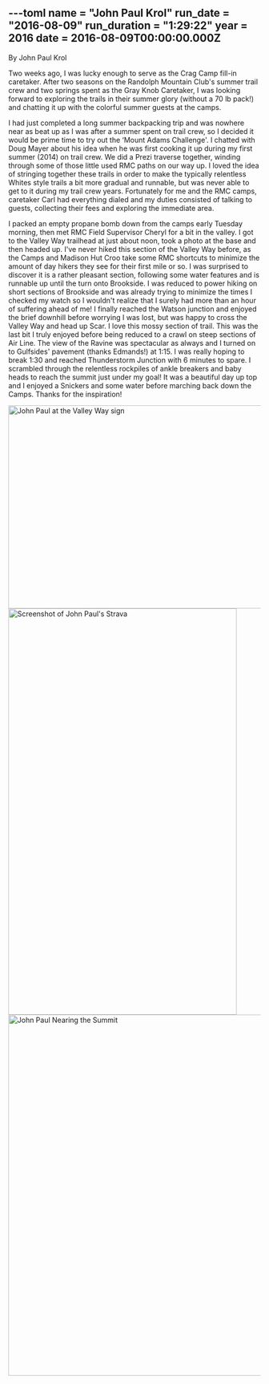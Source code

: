 ---toml
name = "John Paul Krol"
run_date = "2016-08-09"
run_duration = "1:29:22"
year = 2016
date = 2016-08-09T00:00:00.000Z
---

By John Paul Krol

Two weeks ago, I was lucky enough to serve as the Crag Camp fill-in caretaker. After two seasons on the Randolph Mountain Club's summer trail crew and two springs spent as the Gray Knob Caretaker, I was looking forward to exploring the trails in their summer glory (without a 70 lb pack!) and chatting it up with the colorful summer guests at the camps.

I had just completed a long summer backpacking trip and was nowhere near as beat up as I was after a summer spent on trail crew, so I decided it would be prime time to try out the ‘Mount Adams Challenge'. I chatted with Doug Mayer about his idea when he was first cooking it up during my first summer (2014) on trail crew. We did a Prezi traverse together, winding through some of those little used RMC paths on our way up. I loved the idea of stringing together these trails in order to make the typically relentless Whites style trails a bit more gradual and runnable, but was never able to get to it during my trail crew years. Fortunately for me and the RMC camps, caretaker Carl had everything dialed and my duties consisted of talking to guests, collecting their fees and exploring the immediate area.

I packed an empty propane bomb down from the camps early Tuesday morning, then met RMC Field Supervisor Cheryl for a bit in the valley. I got to the Valley Way trailhead at just about noon, took a photo at the base and then headed up. I've never hiked this section of the Valley Way before, as the Camps and Madison Hut Croo take some RMC shortcuts to minimize the amount of day hikers they see for their first mile or so. I was surprised to discover it is a rather pleasant section, following some water features and is runnable up until the turn onto Brookside. I was reduced to power hiking on short sections of Brookside and was already trying to minimize the times I checked my watch so I wouldn't realize that I surely had more than an hour of suffering ahead of me! I finally reached the Watson junction and enjoyed the brief downhill before worrying I was lost, but was happy to cross the Valley Way and head up Scar. I love this mossy section of trail. This was the last bit I truly enjoyed before being reduced to a crawl on steep sections of Air Line. The view of the Ravine was spectacular as always and I turned on to Gulfsides' pavement (thanks Edmands!) at 1:15. I was really hoping to break 1:30 and reached Thunderstorm Junction with 6 minutes to spare. I scrambled through the relentless rockpiles of ankle breakers and baby heads to reach the summit just under my goal! It was a beautiful day up top and I enjoyed a Snickers and some water before marching back down the Camps. Thanks for the inspiration!

<img src="/assets/images/uploads/tumblrinlineoc1mywf3ev1si9ly8540.jpg" alt="John Paul at the Valley Way sign" width="540" height="405" class="img-fluid">
<img src="/assets/images/uploads/tumblrinlineoc1mywoas71si9ly8540.jpg" alt="Screenshot of John Paul's Strava" width="456" height="810" class="img-fluid">
<img src="/assets/images/uploads/tumblrinlineoc1myxrc4l1si9ly8540.jpg" alt="John Paul Nearing the Summit" width="540" height="720" class="img-fluid">


